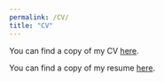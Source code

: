 ```yaml
---
permalink: /CV/
title: "CV"
---
```



You can find a copy of my CV [here](https://www.dropbox.com/scl/fi/npqodypmg3ktf2vdcjz4l/CV_Weller.pdf?rlkey=bz3v9vboba4l7lblj1s0zbrbp&st=7x3tez1p&dl=0).


You can find a copy of my resume [here](https://www.dropbox.com/s/mrendpkjrnwkit3/Weller_Resume_Consulting.pdf?st=ycrzh59v&dl=0).


